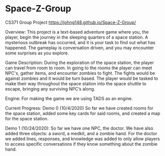 # Space-Z-Group
CS371 Group Project
https://johng148.github.io/Space-Z-Group/

Overview:
This project is a text-based adventure game where you, the player, begin the journey in the sleeping quarters of a space station. A mysterious outbreak has occurred, and it is your task to find out what has happened. The gameplay is conversation driven, and you may encounter some surprises as you explore.

Game Description:
During the exploration of the space station, the player can travel from room to room. In going to the rooms the player can meet NPC's, gather items, and encounter zombies to fight. The fights would be against zombies and it would be turn based. The player would be tasked to make their way throughout the space station into the space shuttle to escape, bringing any surviving NPC’s along. 

Engine:
For making the game we are using TADS as an engine. 

Current Progress:
Demo 0 (10/4/2020)
So far we have created rooms for the space station, added some key cards for said rooms, and created a map for the space station.

Demo 1 (10/24/2020):
So far we have one NPC, the doctor. We have also added three objects: a sword, a medkit, and a zombie hand. For the doctor we added lines, responses, and knowledge was added to only allow players to access specific conversations if they know something about the zombie hand.

